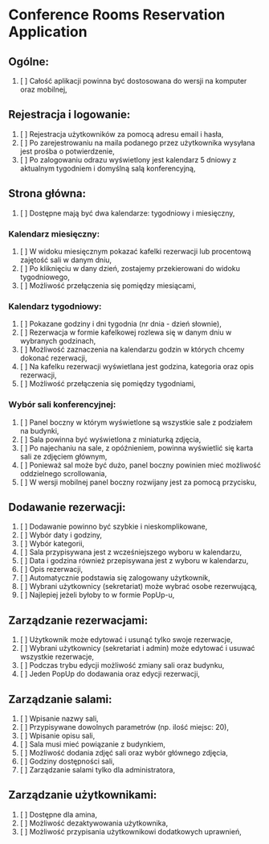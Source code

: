 # Conference Rooms Reservation Application

## Ogólne:
1. [ ] Całość aplikacji powinna być dostosowana do wersji na komputer oraz mobilnej,

## Rejestracja i logowanie:
1. [ ] Rejestracja użytkowników za pomocą adresu email i hasła,
2. [ ] Po zarejestrowaniu na maila podanego przez użytkownika wysyłana jest prośba o potwierdzenie,
3. [ ] Po zalogowaniu odrazu wyświetlony jest kalendarz 5 dniowy z aktualnym tygodniem i domyślną salą konferencyjną,

## Strona główna:
1. [ ] Dostępne mają być dwa kalendarze: tygodniowy i miesięczny,
### Kalendarz miesięczny:
1. [ ] W widoku miesięcznym pokazać kafelki rezerwacji lub procentową zajętość sali w danym dniu,
2. [ ] Po kliknięciu w dany dzień, zostajemy przekierowani do widoku tygodniowego,
3. [ ] Możliwość przełączenia się pomiędzy miesiącami,
### Kalendarz tygodniowy:
1. [ ] Pokazane godziny i dni tygodnia (nr dnia - dzień słownie),
2. [ ] Rezerwacja w formie kafelkowej rozlewa się w danym dniu w wybranych godzinach,
3. [ ] Możliwość zaznaczenia na kalendarzu godzin w których chcemy dokonać rezerwacji,
4. [ ] Na kafelku rezerwacji wyświetlana jest godzina, kategoria oraz opis rezerwacji,
5. [ ] Możliwość przełączenia się pomiędzy tygodniami,
### Wybór sali konferencyjnej:
1. [ ] Panel boczny w którym wyświetlone są wszystkie sale z podziałem na budynki,
2. [ ] Sala powinna być wyświetlona z miniaturką zdjęcia,
3. [ ] Po najechaniu na sale, z opóźnieniem, powinna wyświetlić się karta sali ze zdjęciem głównym,
4. [ ] Ponieważ sal może być dużo, panel boczny powinien mieć możliwość oddzielnego scrollowania,
5. [ ] W wersji mobilnej panel boczny rozwijany jest za pomocą przycisku,

## Dodawanie rezerwacji:
1. [ ] Dodawanie powinno być szybkie i nieskomplikowane,
2. [ ] Wybór daty i godziny,
3. [ ] Wybór kategorii,
4. [ ] Sala przypisywana jest z wcześniejszego wyboru w kalendarzu,
5. [ ] Data i godzina również przepisywana jest z wyboru w kalendarzu,
6. [ ] Opis rezerwacji,
7. [ ] Automatycznie podstawia się zalogowany użytkownik,
8. [ ] Wybrani użytkownicy (sekretariat) może wybrać osobe rezerwującą,
9. [ ] Najlepiej jeżeli byłoby to w formie PopUp-u,

## Zarządzanie rezerwacjami:
1. [ ] Użytkownik może edytować i usunąć tylko swoje rezerwacje,
2. [ ] Wybrani użytkownicy (sekretariat i admin) może edytować i usuwać wszystkie rezerwacje,
3. [ ] Podczas trybu edycji możliwość zmiany sali oraz budynku,
4. [ ] Jeden PopUp do dodawania oraz edycji rezerwacji,

## Zarządzanie salami:
1. [ ] Wpisanie nazwy sali,
2. [ ] Przypisywane dowolnych parametrów (np. ilość miejsc: 20),
3. [ ] Wpisanie opisu sali,
4. [ ] Sala musi mieć powiązanie z budynkiem,
5. [ ] Możliwość dodania zdjęć sali oraz wybór głównego zdjęcia,
6. [ ] Godziny dostępności sali,
7. [ ] Zarządzanie salami tylko dla administratora,

## Zarządzanie użytkownikami:
1. [ ] Dostępne dla amina,
2. [ ] Możliwość dezaktywowania użytkownika,
3. [ ] Możliwość przypisania użytkownikowi dodatkowych uprawnień,